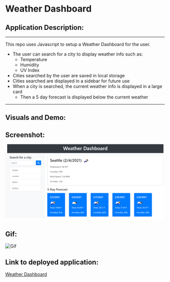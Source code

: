 # Weather Dashboard

## Application Description:
---
This repo uses Javascript to setup a Weather Dashboard for the user.

* The user can search for a city to display weather info such as:
    * Temperature
    * Humidity
    * UV Index
* Cities searched by the user are saved in local storage
* Cities searched are displayed in a sidebar for future use
* When a city is searched, the current weather info is displayed in a large card
    * Then a 5 day forecast is displayed below the current weather
---
## Visuals and Demo:

Screenshot:
---
![Screenshot](https://github.com/NathanJamis/WeatherDashboard/blob/main/Assets/screenshot.png)

Gif:
---
![Gif](https://github.com/NathanJamis/WeatherDashboard/blob/main/Assets/demo.gif)

Link to deployed application:
---
[Weather Dashboard](https://nathanjamis.github.io/WeatherDashboard/)
